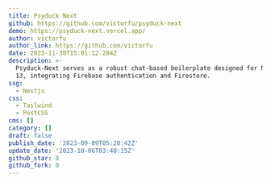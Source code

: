 ```yaml
---
title: Psyduck Next
github: https://github.com/victorfu/psyduck-next
demo: https://psyduck-next.vercel.app/
author: victorfu
author_link: https://github.com/victorfu
date: 2023-11-30T15:01:12.204Z
description: >-
  Psyduck-Next serves as a robust chat-based boilerplate designed for Next.js
  13, integrating Firebase authentication and Firestore.
ssg:
  - Nextjs
css:
  - Tailwind
  - PostCSS
cms: []
category: []
draft: false
publish_date: '2023-09-09T05:20:42Z'
update_date: '2023-10-06T03:48:15Z'
github_star: 0
github_fork: 0
---
```

